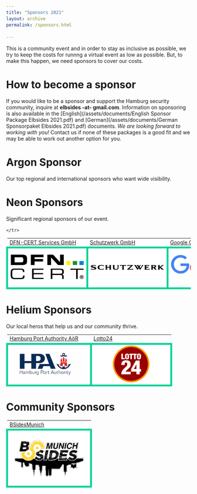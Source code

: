 ```yaml
---
title: "Sponsors 2021"
layout: archive
permalink: /sponsors.html

---
```


This is a community event and in order to stay as inclusive as
possible, we try to keep the costs for runnng a virtual event as low as possible. But, to
make this happen, we need sponsors to cover our costs.

# How to become a sponsor #

If you would like to be a sponsor and support the Hamburg security community, inquire at **elbsides -at- gmail.com**. Information on sponsoring is also available in the [English](/assets/documents/English Sponsor Package Elbsides 2021.pdf) and [German](/assets/documents/German Sponsorpaket Elbsides 2021.pdf) documents. *We are looking forward to working with you!* Contact us if none of these packages is a good fit and we may be able to work out another option for you.


# Argon Sponsor #

Our top regional and international sponsors who want wide visibility.

# Neon Sponsors #

Significant regional sponsors of our event.

<table>
	<tr>
		<td>
			<a href="https://www.dfn-cert.de/">DFN-CERT Services GmbH</a>
		</td>
		<td>
			<a href="https://www.schutzwerk.com">Schutzwerk GmbH</a>
		</td>
		<td>
			<a href="https://safety.google/innovation/">Google Germany GmbH</a>
		</td>
	</tr>
	<tr>
		<td style="background-color: white; border: 5px solid #00d298; text-align: center; min-width:200px; min-height:150px" width="210px" height="100px">
			<img src="assets/images/dfn-cert.png" alt="DFN-CERT Services GmbH" width="200px"/>
		</td>
		<td style="background-color: white; border: 5px solid #00d298; text-align: center; min-width:200px; min-height:100px" width="210px" height="100px">
			<img src="assets/images/Schutzwerk_Logo_RZ.png" alt="Schutzwerk GmbH" width="200px" />
		</td>
		<td style="background-color: white; border: 5px solid #00d298; text-align: center; min-width:200px; min-height:100px" width="210px" height="100px">
			<img src="assets/images/logo_Google_FullColor_1x_722x237px.png" alt="Google Safety Center" width="200px" />
		</td>
		

	</tr>
</table>

# Helium Sponsors #

Our local heros that help us and our community thrive.

<table>
	<tr>
		<td>
			<a href="https://www.hamburg-port-authority.de">Hamburg	Port Authority AöR</a>
		</td>
		<td>
			<a href="https://www.lotto24.de">Lotto24</a>
		</td>
	</tr>
	<tr>
		<td style="background-color: white; border: 5px solid #00d298; text-align: center; min-width:200px; min-height:100px" width="210px" height="100px">
			<img src="assets/images/HPA_Logo_CMYK_mit_Schutzzone_halbes_H.jpg" alt="Hamburg Port Authority" width="200px" />
		</td>
		<td style="background-color: white; border: 5px solid #00d298; text-align: center; min-width:200px">
			<img src="assets/images/L24_Logo_Hoch_rgb_neg_200px.png" alt="Lotto24" width="100px" />
		</td>
	</tr>
</table>

# Community Sponsors #

<table>
	<tr>
		<td>
			<a href="http://bsidesmunich.org">BSidesMunich</a>
		</td>
	</tr>
	<tr>
		<td style="background-color: white; border: 5px solid #00d298;	text-align: center; min-width:200px; min-height:100px" width="210px" height="100px">
			<img src="assets/images/BSidesMunich.svg.png" alt="BSides Munich" width="200px" />
		</td>
	</tr>
</table>


